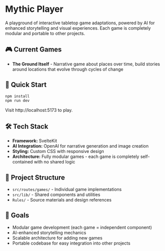 # Mythic Player

A playground of interactive tabletop game adaptations, powered by AI for enhanced storytelling and visual experiences. Each game is completely modular and portable to other projects.

## 🎮 Current Games

- **The Ground Itself** - Narrative game about places over time, build stories around locations that evolve through cycles of change

## 🚀 Quick Start

```bash
npm install
npm run dev
```

Visit http://localhost:5173 to play.

## 🛠️ Tech Stack

- **Framework:** SvelteKit
- **AI Integration:** OpenAI for narrative generation and image creation
- **Styling:** Custom CSS with responsive design
- **Architecture:** Fully modular games - each game is completely self-contained with no shared logic

## 📁 Project Structure

- `src/routes/games/` - Individual game implementations
- `src/lib/` - Shared components and utilities
- `Rules/` - Source materials and design references

## 🎯 Goals

- Modular game development (each game = independent component)
- AI-enhanced storytelling mechanics
- Scalable architecture for adding new games
- Portable codebase for easy integration into other projects
